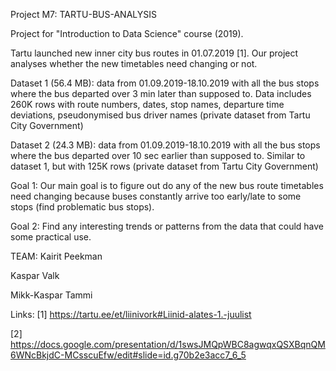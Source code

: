 Project M7: TARTU-BUS-ANALYSIS

Project for "Introduction to Data Science" course (2019).

Tartu launched new inner city bus routes in 01.07.2019 [1]. Our project analyses whether the new timetables need changing or not.

Dataset 1 (56.4 MB): data from 01.09.2019-18.10.2019 with all the bus stops where the bus departed over 3 min later than supposed to. Data includes 260K rows with route numbers, dates, stop names, departure time deviations, pseudonymised bus driver names (private dataset from Tartu City Government)

Dataset 2 (24.3 MB): data from 01.09.2019-18.10.2019 with all the bus stops where the bus departed over 10 sec earlier than supposed to. Similar to dataset 1, but with 125K rows (private dataset from Tartu City Government)

Goal 1: Our main goal is to figure out do any of the new bus route timetables need changing because buses constantly arrive too early/late to some stops (find problematic bus stops).

Goal 2:  Find any interesting trends or patterns from the data that could have some practical use.

TEAM:
Kairit Peekman

Kaspar Valk

Mikk-Kaspar Tammi

Links:
[1] https://tartu.ee/et/liinivork#Liinid-alates-1.-juulist

[2] https://docs.google.com/presentation/d/1swsJMQpWBC8agwqxQSXBqnQM6WNcBkjdC-MCsscuEfw/edit#slide=id.g70b2e3acc7_6_5
